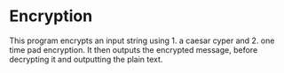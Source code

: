 # Encryption
This program encrypts an input string using 1. a caesar cyper and 2. one time pad encryption. It then outputs the encrypted message, before decrypting it and outputting the plain text.
